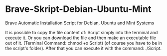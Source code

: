 # Brave-Skript-Debian-Ubuntu-Mint
Brave Automatic Installation Script for Debian, Ubuntu and Mint Systems

It is possible to copy the file content of: Script simply into the terminal and execute it. 
Or you can download the file and then make an executable file out of it.
(Terminal Command: chmod +x Script) (of course you have to be in the script's folder). 
After that you can execute it with the command: ./Script. 
